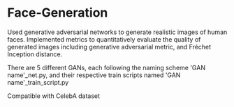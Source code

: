 # Face-Generation
Used generative adversarial networks to generate realistic images of human faces.  Implemented metrics to quantitatively evaluate the quality of generated images including generative adversarial metric, and Fréchet Inception distance.  

There are 5 different GANs, each following the naming scheme 'GAN name'_net.py, and their respective train scripts named 'GAN name'_train_script.py

Compatible with CelebA dataset
